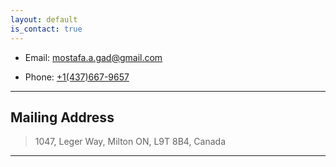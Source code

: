 ```yaml
---
layout: default
is_contact: true
---
```


* Email: [mostafa.a.gad@gmail.com](mailto:mostafa.a.gad@gmail.com)

* Phone: [+1(437)667-9657](tel:+14376679657)

---

## Mailing Address

> 1047, Leger Way, Milton ON, L9T 8B4, Canada

---

[//]: # (## Social)

[//]: # ()
[//]: # (1. [Facebook]&#40;#&#41;)

[//]: # (2. [Twitter]&#40;#&#41;)

[//]: # (3. [Google+]&#40;#&#41;)
